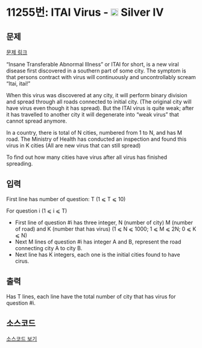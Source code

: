 # 11255번: ITAI Virus - <img src="https://static.solved.ac/tier_small/7.svg" style="height:20px" /> Silver IV

<!-- performance -->

<!-- 문제 제출 후 깃허브에 푸시를 했을 때 제출한 코드의 성능이 입력될 공간입니다.-->

<!-- end -->

## 문제

[문제 링크](https://boj.kr/11255)


<p>“Insane Transferable Abnormal Illness” or ITAI for short, is a new viral disease first discovered in a southern part of some city. The symptom is that persons contract with virus will continuously and uncontrollably scream “Itai, itai!”</p>

<p>When this virus was discovered at any city, it will perform binary division and spread through all roads connected to initial city. (The original city will have virus even though it has spread). But the ITAI virus is quite weak; after it has travelled to another city it will degenerate into “weak virus” that cannot spread anymore.</p>

<p>In a country, there is total of N cities, numbered from 1 to N, and has M road. The Ministry of Health has conducted an inspection and found this virus in K cities (All are new virus that can still spread)</p>

<p>To find out how many cities have virus after all virus has finished spreading.&nbsp;</p>



## 입력


<p>First line has number of question: T (1 ⩽ T ⩽ 10)</p>

<p>For question i (1 ⩽ i ⩽ T)</p>

<ul>
<li>First line of question #i has three integer, N (number of city) M (number of road) and K (number that has virus) (1 ⩽ N ⩽ 1000; 1 ⩽ M ⩽ 2N; 0 ⩽ K ⩽ N)</li>
<li>Next M lines of question #i has integer A and B, represent the road connecting city A to city B.</li>
<li>Next line has K integers, each one is the initial cities found to have cirus.&nbsp;</li>
</ul>



## 출력


<p>Has T lines, each line have the total number of city that has virus for question #i.</p>



## 소스코드

[소스코드 보기](ITAI%20Virus.cpp)